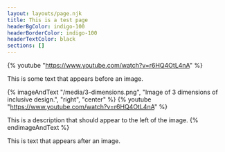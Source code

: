 ```yaml
---
layout: layouts/page.njk
title: This is a test page
headerBgColor: indigo-100
headerBorderColor: indigo-100
headerTextColor: black
sections: []
---
```

{% youtube "https://www.youtube.com/watch?v=r6HQ4OtL4nA" %}

This is some text that appears before an image.

{% imageAndText "/media/3-dimensions.png", "Image of 3 dimensions of inclusive design.", "right", "center" %}
{% youtube "https://www.youtube.com/watch?v=r6HQ4OtL4nA" %}

This is a description that should appear to the left of the image.
{% endimageAndText %}

This is text that appears after an image.